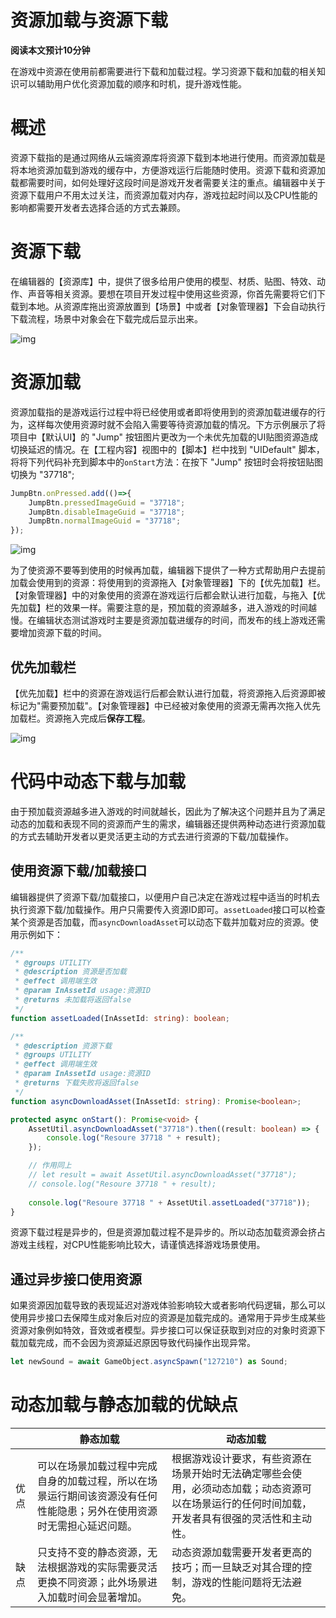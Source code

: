 # 资源加载与资源下载

**阅读本文预计10分钟**

在游戏中资源在使用前都需要进行下载和加载过程。学习资源下载和加载的相关知识可以辅助用户优化资源加载的顺序和时机，提升游戏性能。

# 概述

资源下载指的是通过网络从云端资源库将资源下载到本地进行使用。而资源加载是将本地资源加载到游戏的缓存中，方便游戏运行后能随时使用。资源下载和资源加载都需要时间，如何处理好这段时间是游戏开发者需要关注的重点。编辑器中关于资源下载用户不用太过关注，而资源加载对内存，游戏拉起时间以及CPU性能的影响都需要开发者去选择合适的方式去兼顾。

# 资源下载

在编辑器的【资源库】中，提供了很多给用户使用的模型、材质、贴图、特效、动作、声音等相关资源。要想在项目开发过程中使用这些资源，你首先需要将它们下载到本地。从资源库拖出资源放置到【场景】中或者【对象管理器】下会自动执行下载流程，场景中对象会在下载完成后显示出来。

![img](https://arkimg.ark.online/1684057929318-2.webp)

# 资源加载

资源加载指的是游戏运行过程中将已经使用或者即将使用到的资源加载进缓存的行为，这样每次使用资源时就不会陷入需要等待资源加载的情况。下方示例展示了将项目中【默认UI】的 "Jump" 按钮图片更改为一个未优先加载的UI贴图资源造成切换延迟的情况。在【工程内容】视图中的【脚本】栏中找到 "UIDefault" 脚本，将将下列代码补充到脚本中的`onStart`方法：在按下 "Jump" 按钮时会将按钮贴图切换为 "37718";

```TypeScript
JumpBtn.onPressed.add(()=>{
    JumpBtn.pressedImageGuid = "37718";
    JumpBtn.disableImageGuid = "37718";
    JumpBtn.normalImageGuid = "37718";
});
```

![img](https://arkimg.ark.online/1684057929318-3.gif)

为了使资源不要等到使用的时候再加载，编辑器下提供了一种方式帮助用户去提前加载会使用到的资源：将使用到的资源拖入【对象管理器】下的【优先加载】栏。【对象管理器】中的对象使用的资源在游戏运行后都会默认进行加载，与拖入【优先加载】栏的效果一样。需要注意的是，预加载的资源越多，进入游戏的时间越慢。在编辑状态测试游戏时主要是资源加载进缓存的时间，而发布的线上游戏还需要增加资源下载的时间。

## 优先加载栏

【优先加载】栏中的资源在游戏运行后都会默认进行加载，将资源拖入后资源即被标记为"需要预加载"。【对象管理器】中已经被对象使用的资源无需再次拖入优先加载栏。资源拖入完成后**保存工程**。

![img](https://arkimg.ark.online/1684057929318-4.webp)


# 代码中动态下载与加载

由于预加载资源越多进入游戏的时间就越长，因此为了解决这个问题并且为了满足动态的加载和表现不同的资源而产生的需求，编辑器还提供两种动态进行资源加载的方式去辅助开发者以更灵活更主动的方式去进行资源的下载/加载操作。

## 使用资源下载/加载接口

编辑器提供了资源下载/加载接口，以便用户自己决定在游戏过程中适当的时机去执行资源下载/加载操作。用户只需要传入资源ID即可。`assetLoaded`接口可以检查某个资源是否加载，而`asyncDownloadAsset`可以动态下载并加载对应的资源。使用示例如下：

```TypeScript
/**
 * @groups UTILITY
 * @description 资源是否加载
 * @effect 调用端生效
 * @param InAssetId usage:资源ID
 * @returns 未加载将返回false
 */
function assetLoaded(InAssetId: string): boolean;

/**
 * @description 资源下载
 * @groups UTILITY
 * @effect 调用端生效
 * @param InAssetId usage:资源ID
 * @returns 下载失败将返回false
 */
function asyncDownloadAsset(InAssetId: string): Promise<boolean>;
```
```TypeScript
protected async onStart(): Promise<void> {
    AssetUtil.asyncDownloadAsset("37718").then((result: boolean) => {
        console.log("Resoure 37718 " + result);
    });

    // 作用同上
    // let result = await AssetUtil.asyncDownloadAsset("37718");
    // console.log("Resoure 37718 " + result);
    
    console.log("Resoure 37718 " + AssetUtil.assetLoaded("37718"));
}
```

资源下载过程是异步的，但是资源加载过程不是异步的。所以动态加载资源会挤占游戏主线程，对CPU性能影响比较大，请谨慎选择游戏场景使用。

## 通过异步接口使用资源

如果资源因加载导致的表现延迟对游戏体验影响较大或者影响代码逻辑，那么可以使用异步接口去保障生成对象后对应的资源是加载完成的。通常用于异步生成某些资源对象例如特效，音效或者模型。异步接口可以保证获取到对应的对象时资源下载加载完成，而不会因为资源延迟原因导致代码操作出现异常。

```TypeScript
let newSound = await GameObject.asyncSpawn("127210") as Sound;
```

# 动态加载与静态加载的优缺点

|      | 静态加载                                                     | 动态加载                                                     |
| ---- | ------------------------------------------------------------ | ------------------------------------------------------------ |
| 优点 | 可以在场景加载过程中完成自身的加载过程，所以在场景运行期间该资源没有任何性能隐患；另外在使用资源时无需担心延迟问题。 | 根据游戏设计要求，有些资源在场景开始时无法确定哪些会使用，必须动态加载；动态资源可以在场景运行的任何时间加载，开发者具有很强的灵活性和主动性。 |
| 缺点 | 只支持不变的静态资源，无法根据游戏的实际需要灵活更换不同资源；此外场景进入加载时间会显著增加。 | 动态资源加载需要开发者更高的技巧；而一旦缺乏对其合理的控制，游戏的性能问题将无法避免。 |
